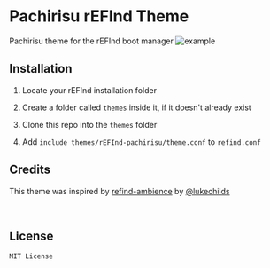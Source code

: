 Pachirisu rEFInd Theme
======================

Pachirisu theme for the rEFInd boot manager
![example](https://media.discordapp.net/attachments/633971402550280192/813396529942364170/unknown.png?width=954&height=596)

## Installation

1. Locate your rEFInd installation folder

2. Create a folder called `themes` inside it, if it doesn't already exist

3. Clone this repo into the `themes` folder

4. Add `include themes/rEFInd-pachirisu/theme.conf` to `refind.conf`


## Credits

This theme was inspired by [refind-ambience](https://github.com/lukechilds/refind-ambience) by [@lukechilds](https://github.com/lukechilds)

<br>

## License
`MIT License`
